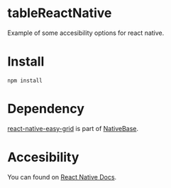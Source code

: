 # tableReactNative
Example of some accesibility options for react native.

# Install

```npm install```

# Dependency

[react-native-easy-grid](https://github.com/GeekyAnts/react-native-easy-grid) is part of [NativeBase](https://nativebase.io/).

# Accesibility

You can found on [React Native Docs](https://reactnative.dev/docs/accessibility).
